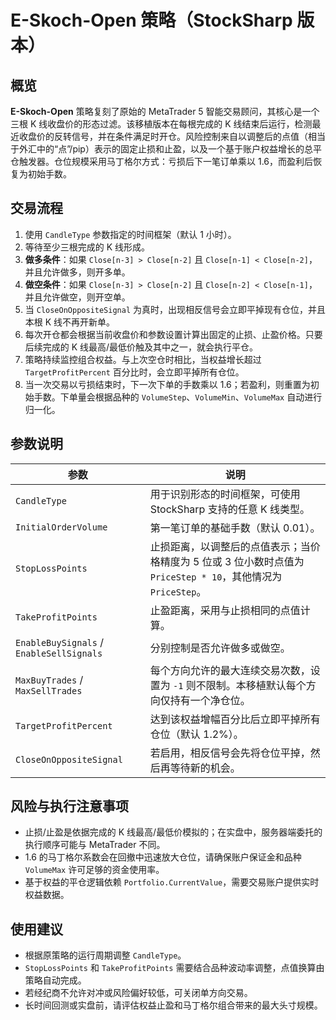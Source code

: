 # E-Skoch-Open 策略（StockSharp 版本）

## 概览
**E-Skoch-Open** 策略复刻了原始的 MetaTrader 5 智能交易顾问，其核心是一个三根 K 线收盘价的形态过滤。该移植版本在每根完成的 K 线结束后运行，检测最近收盘价的反转信号，并在条件满足时开仓。风险控制来自以调整后的点值（相当于外汇中的“点”/pip）表示的固定止损和止盈，以及一个基于账户权益增长的总平仓触发器。仓位规模采用马丁格尔方式：亏损后下一笔订单乘以 1.6，而盈利后恢复为初始手数。

## 交易流程
1. 使用 `CandleType` 参数指定的时间框架（默认 1 小时）。
2. 等待至少三根完成的 K 线形成。
3. **做多条件**：如果 `Close[n-3] > Close[n-2]` 且 `Close[n-1] < Close[n-2]`，并且允许做多，则开多单。
4. **做空条件**：如果 `Close[n-3] > Close[n-2]` 且 `Close[n-2] < Close[n-1]`，并且允许做空，则开空单。
5. 当 `CloseOnOppositeSignal` 为真时，出现相反信号会立即平掉现有仓位，并且本根 K 线不再开新单。
6. 每次开仓都会根据当前收盘价和参数设置计算出固定的止损、止盈价格。只要后续完成的 K 线最高/最低价触及其中之一，就会执行平仓。
7. 策略持续监控组合权益。与上次空仓时相比，当权益增长超过 `TargetProfitPercent` 百分比时，会立即平掉所有仓位。
8. 当一次交易以亏损结束时，下一次下单的手数乘以 1.6；若盈利，则重置为初始手数。下单量会根据品种的 `VolumeStep`、`VolumeMin`、`VolumeMax` 自动进行归一化。

## 参数说明
| 参数 | 说明 |
| --- | --- |
| `CandleType` | 用于识别形态的时间框架，可使用 StockSharp 支持的任意 K 线类型。 |
| `InitialOrderVolume` | 第一笔订单的基础手数（默认 0.01）。 |
| `StopLossPoints` | 止损距离，以调整后的点值表示；当价格精度为 5 位或 3 位小数时点值为 `PriceStep * 10`，其他情况为 `PriceStep`。 |
| `TakeProfitPoints` | 止盈距离，采用与止损相同的点值计算。 |
| `EnableBuySignals` / `EnableSellSignals` | 分别控制是否允许做多或做空。 |
| `MaxBuyTrades` / `MaxSellTrades` | 每个方向允许的最大连续交易次数，设置为 `-1` 则不限制。本移植默认每个方向仅持有一个净仓位。 |
| `TargetProfitPercent` | 达到该权益增幅百分比后立即平掉所有仓位（默认 1.2%）。 |
| `CloseOnOppositeSignal` | 若启用，相反信号会先将仓位平掉，然后再等待新的机会。 |

## 风险与执行注意事项
- 止损/止盈是依据完成的 K 线最高/最低价模拟的；在实盘中，服务器端委托的执行顺序可能与 MetaTrader 不同。
- 1.6 的马丁格尔系数会在回撤中迅速放大仓位，请确保账户保证金和品种 `VolumeMax` 许可足够的资金使用率。
- 基于权益的平仓逻辑依赖 `Portfolio.CurrentValue`，需要交易账户提供实时权益数据。

## 使用建议
- 根据原策略的运行周期调整 `CandleType`。
- `StopLossPoints` 和 `TakeProfitPoints` 需要结合品种波动率调整，点值换算由策略自动完成。
- 若经纪商不允许对冲或风险偏好较低，可关闭单方向交易。
- 长时间回测或实盘前，请评估权益止盈和马丁格尔组合带来的最大头寸规模。
